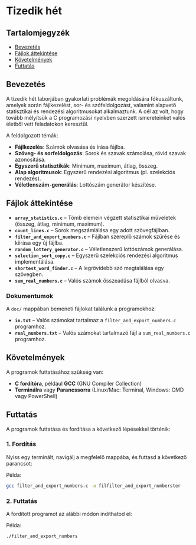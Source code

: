 # Tizedik hét

## Tartalomjegyzék
- [Bevezetés](#bevezetés)
- [Fájlok áttekintése](#fájlok-áttekintése)
- [Követelmények](#követelmények)
- [Futtatás](#futtatás)

## Bevezetés
A tizedik hét laborjában gyakorlati problémák megoldására fókuszáltunk, amelyek során fájlkezelést, sor- és szófeldolgozást, valamint alapvető statisztikai és rendezési algoritmusokat alkalmaztunk. A cél az volt, hogy tovább mélyítsük a C programozási nyelvben szerzett ismereteinket valós életből vett feladatokon keresztül.

A feldolgozott témák:
- **Fájlkezelés**: Számok olvasása és írása fájlba.
- **Szöveg- és sorfeldolgozás**: Sorok és szavak számolása, rövid szavak azonosítása.
- **Egyszerű statisztikák**: Minimum, maximum, átlag, összeg.
- **Alap algoritmusok**: Egyszerű rendezési algoritmus (pl. szelekciós rendezés).
- **Véletlenszám-generálás**: Lottószám generátor készítése.

## Fájlok áttekintése

- **`array_statistics.c`** – Tömb elemein végzett statisztikai műveletek (összeg, átlag, minimum, maximum).
- **`count_lines.c`** – Sorok megszámlálása egy adott szövegfájlban.
- **`filter_and_export_numbers.c`** – Fájlban szereplő számok szűrése és kiírása egy új fájlba.
- **`random_lottery_generator.c`** – Véletlenszerű lottószámok generálása.
- **`selection_sort_copy.c`** – Egyszerű szelekciós rendezési algoritmus implementálása.
- **`shortest_word_finder.c`** – A legrövidebb szó megtalálása egy szövegben.
- **`sum_real_numbers.c`** – Valós számok összeadása fájlból olvasva.

### Dokumentumok

A `doc/` mappában bemeneti fájlokat találunk a programokhoz:
- **`in.txt`** – Valós számokat tartalmaz a `filter_and_export_numbers.c` programhoz.
- **`real_numbers.txt`** – Valós számokat tartalmazó fájl a `sum_real_numbers.c` programhoz.

## Követelmények
A programok futtatásához szükség van:
- **C fordítóra**, például **GCC** (GNU Compiler Collection)
- **Terminálra** vagy **Parancssorra** (Linux/Mac: Terminal, Windows: CMD vagy PowerShell)

## Futtatás
A programok futtatása és fordítása a következő lépésekkel történik:

### **1. Fordítás**
Nyiss egy terminált, navigálj a megfelelő mappába, és futtasd a következő parancsot:

Példa:
```bash
gcc filter_and_export_numbers.c -o filfilter_and_export_numberster
```

### **2. Futtatás**

A fordított programot az alábbi módon indíthatod el:

Példa:
```bash
./filter_and_export_numbers
```